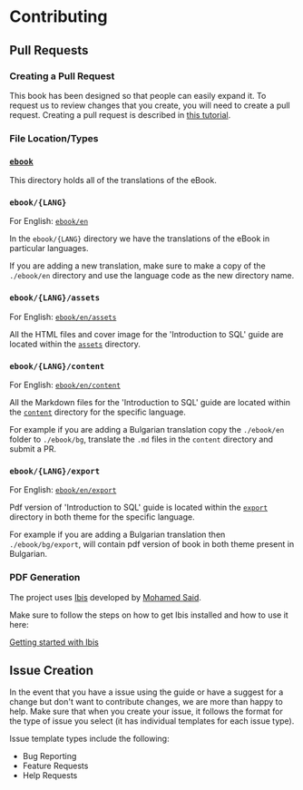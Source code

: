 # Contributing

## Pull Requests

### Creating a Pull Request

This book has been designed so that people can easily expand it.
To request us to review changes that you create, you will need to create a pull request.
Creating a pull request is described in
 [this tutorial](https://www.digitalocean.com/community/tutorials/how-to-create-a-pull-request-on-github).

### File Location/Types

### [`ebook`](./ebook)

This directory holds all of the translations of the eBook.

### `ebook/{LANG}`
For English:
[`ebook/en`](./ebook/en)

In the `ebook/{LANG}` directory we have the translations of the eBook in particular languages.

If you are adding a new translation, make sure to make a copy of the `./ebook/en` directory and use the language code as the new directory name.

### `ebook/{LANG}/assets`
For English:
[`ebook/en/assets`](./ebook/en/assets)

All the HTML files and cover image for the 'Introduction to SQL' guide are located within the [`assets`](./ebook/en/assets) directory.

### `ebook/{LANG}/content`
For English:
[`ebook/en/content`](./ebook/en/content)

All the Markdown files for the 'Introduction to SQL' guide are located within the [`content`](./ebook/en/content) directory for the specific language.

For example if you are adding a Bulgarian translation copy the `./ebook/en` folder to `./ebook/bg`, translate the `.md` files in the `content` directory and submit a PR.

### `ebook/{LANG}/export`
For English:
[`ebook/en/export`](./ebook/en/export)

Pdf version of 'Introduction to SQL' guide is located within the [`export`](./ebook/en/export) directory in both theme for the specific language.

For example if you are adding a Bulgarian translation then `./ebook/bg/export`, will contain pdf version of book in both theme present in Bulgarian.

### PDF Generation

The project uses [Ibis](https://github.com/themsaid/ibis/) developed by [Mohamed Said](https://github.com/themsaid).

Make sure to follow the steps on how to get Ibis installed and how to use it here:

[Getting started with Ibis](https://github.com/themsaid/ibis/#installation)

## Issue Creation

In the event that you have a issue using the guide or have a suggest for a change but don't want to contribute changes,
 we are more than happy to help.
Make sure that when you create your issue, it follows the format for the type of issue you select
 (it has individual templates for each issue type).

Issue template types include the following:
 - Bug Reporting
 - Feature Requests
 - Help Requests
